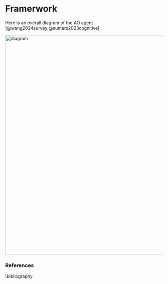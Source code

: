 # Framerwork

Here is an overall diagram of the AO agent [@wang2024survey;@sumers2023cognitive].

<img src="../img/diagram.png" alt="diagram" width="700"/>

### References

\bibliography


